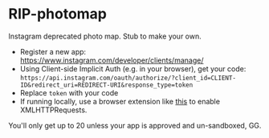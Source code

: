 # RIP-photomap
Instagram deprecated photo map. Stub to make your own.

- Register a new app: https://www.instagram.com/developer/clients/manage/
- Using Client-side Implicit Auth (e.g. in your browser), get your code: `https://api.instagram.com/oauth/authorize/?client_id=CLIENT-ID&redirect_uri=REDIRECT-URI&response_type=token`
- Replace `token` with your code
- If running locally, use a browser extension like [this](https://chrome.google.com/webstore/detail/allow-control-allow-origi/nlfbmbojpeacfghkpbjhddihlkkiljbi?hl=en) to enable XMLHTTPRequests.

You'll only get up to 20 unless your app is approved and un-sandboxed, GG.
